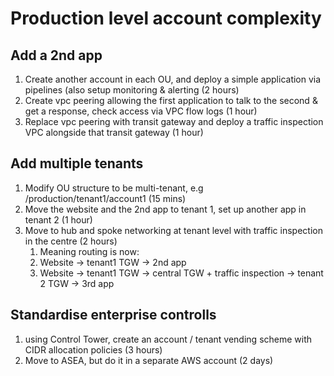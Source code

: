 # Production level account complexity
## Add a 2nd app
1. Create another account in each OU, and deploy a simple application via pipelines (also setup monitoring & alerting (2 hours)
2. Create vpc peering allowing the first application to talk to the second & get a response, check access via VPC flow logs (1 hour)
3. Replace vpc peering with transit gateway and deploy a traffic inspection VPC alongside that transit gateway (1 hour)

## Add multiple tenants
1. Modify OU structure to be multi-tenant, e.g /production/tenant1/account1 (15 mins)
2. Move the website and the 2nd app to tenant 1, set up another app in tenant 2 (1 hour)
3. Move to hub and spoke networking at tenant level with traffic inspection in the centre (2 hours)
    1. Meaning routing is now:
    2. Website -> tenant1 TGW -> 2nd app
    3. Website -> tenant1 TGW -> central TGW + traffic inspection -> tenant 2 TGW -> 3rd app

## Standardise enterprise controlls
1. using Control Tower, create an account / tenant vending scheme with CIDR allocation policies (3 hours)
2. Move to ASEA, but do it in a separate AWS account (2 days)

